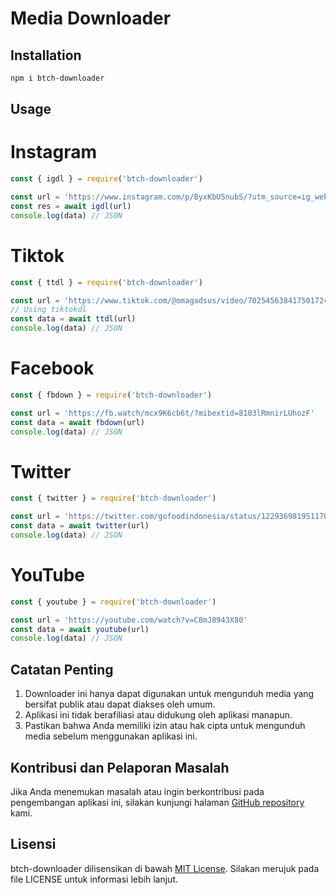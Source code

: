 # Media Downloader

## Installation
```sh
npm i btch-downloader
```
## Usage 

# Instagram 
```ts
const { igdl } = require('btch-downloader')

const url = 'https://www.instagram.com/p/ByxKbUSnubS/?utm_source=ig_web_copy_link'
const res = await igdl(url)
console.log(data) // JSON
```          
# Tiktok
```ts
const { ttdl } = require('btch-downloader') 

const url = 'https://www.tiktok.com/@omagadsus/video/7025456384175017243?is_from_webapp=1&sender_device=pc&web_id6982004129280116226'
// Using tiktokdl
const data = await ttdl(url)
console.log(data) // JSON
```
# Facebook
```ts
const { fbdown } = require('btch-downloader')

const url = 'https://fb.watch/mcx9K6cb6t/?mibextid=8103lRmnirLUhozF'
const data = await fbdown(url)
console.log(data) // JSON
```
# Twitter
```ts
const { twitter } = require('btch-downloader')

const url = 'https://twitter.com/gofoodindonesia/status/1229369819511709697'
const data = await twitter(url)
console.log(data) // JSON
```
# YouTube
```ts
const { youtube } = require('btch-downloader')

const url = 'https://youtube.com/watch?v=C8mJ8943X80'
const data = await youtube(url)
console.log(data) // JSON
```


## Catatan Penting

1. Downloader ini hanya dapat digunakan untuk mengunduh media yang bersifat publik atau dapat diakses oleh umum.
2. Aplikasi ini tidak berafiliasi atau didukung oleh aplikasi manapun.
3. Pastikan bahwa Anda memiliki izin atau hak cipta untuk mengunduh media sebelum menggunakan aplikasi ini.

## Kontribusi dan Pelaporan Masalah

Jika Anda menemukan masalah atau ingin berkontribusi pada pengembangan aplikasi ini, silakan kunjungi halaman [GitHub repository](https://github.com/BOTCAHX) kami.

## Lisensi

btch-downloader dilisensikan di bawah [MIT License](https://opensource.org/licenses/MIT). Silakan merujuk pada file LICENSE untuk informasi lebih lanjut.